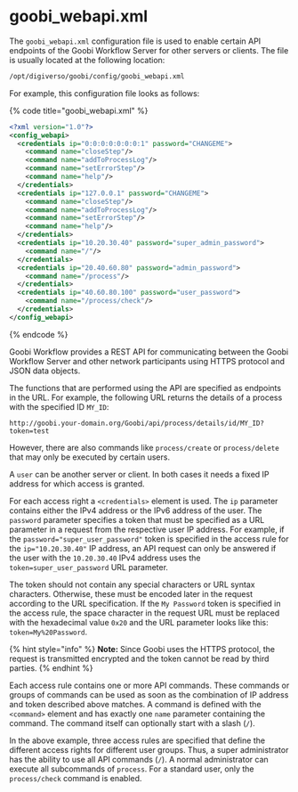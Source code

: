 # goobi_webapi.xml

The `goobi_webapi.xml` configuration file is used to enable certain API endpoints of the Goobi Workflow Server for other servers or clients. The file is usually located at the following location:

```bash
/opt/digiverso/goobi/config/goobi_webapi.xml
```

For example, this configuration file looks as follows:

{% code title="goobi_webapi.xml" %}
```xml
<?xml version="1.0"?>
<config_webapi>
  <credentials ip="0:0:0:0:0:0:0:1" password="CHANGEME">
    <command name="closeStep"/>
    <command name="addToProcessLog"/>
    <command name="setErrorStep"/>
    <command name="help"/>
  </credentials>
  <credentials ip="127.0.0.1" password="CHANGEME">
    <command name="closeStep"/>
    <command name="addToProcessLog"/>
    <command name="setErrorStep"/>
    <command name="help"/>
  </credentials>
  <credentials ip="10.20.30.40" password="super_admin_password">
    <command name="/"/>
  </credentials>
  <credentials ip="20.40.60.80" password="admin_password">
    <command name="/process"/>
  </credentials>
  <credentials ip="40.60.80.100" password="user_password">
    <command name="/process/check"/>
  </credentials>
</config_webapi>
```
{% endcode %}

Goobi Workflow provides a REST API for communicating between the Goobi Workflow Server and other network participants using HTTPS protocol and JSON data objects.

The functions that are performed using the API are specified as endpoints in the URL. For example, the following URL returns the details of a process with the specified ID `MY_ID`:

```text
http://goobi.your-domain.org/Goobi/api/process/details/id/MY_ID?token=test
```

However, there are also commands like `process/create` or `process/delete` that may only be executed by certain users.

A `user` can be another server or client. In both cases it needs a fixed IP address for which access is granted.

For each access right a `<credentials>` element is used. The `ip` parameter contains either the IPv4 address or the IPv6 address of the user. The `password` parameter specifies a token that must be specified as a URL parameter in a request from the respective user IP address. For example, if the `password="super_user_password"` token is specified in the access rule for the `ip="10.20.30.40"` IP address, an API request can only be answered if the user with the `10.20.30.40` IPv4 address uses the `token=super_user_password` URL parameter.

The token should not contain any special characters or URL syntax characters. Otherwise, these must be encoded later in the request according to the URL specification. If the `My Password` token is specified in the access rule, the space character in the request URL must be replaced with the hexadecimal value `0x20` and the URL parameter looks like this: `token=My%20Password`.


{% hint style="info" %}
**Note:** Since Goobi uses the HTTPS protocol, the request is transmitted encrypted and the token cannot be read by third parties.
{% endhint %}

Each access rule contains one or more API commands. These commands or groups of commands can be used as soon as the combination of IP address and token described above matches. A command is defined with the `<command>` element and has exactly one `name` parameter containing the command. The command itself can optionally start with a slash (`/`).

In the above example, three access rules are specified that define the different access rights for different user groups. Thus, a super administrator has the ability to use all API commands (`/`). A normal administrator can execute all subcommands of `process`. For a standard user, only the `process/check` command is enabled.